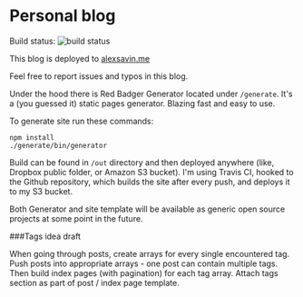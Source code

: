 # Personal blog

Build status: ![build status](https://travis-ci.org/asavin/alexsavin.me.svg?branch=master)

This blog is deployed to [alexsavin.me](https://alexsavin.me)

Feel free to report issues and typos in this blog.

Under the hood there is Red Badger Generator located under `/generate`. It's a (you guessed it) static pages generator. Blazing fast and easy to use.

To generate site run these commands:

    npm install
    ./generate/bin/generator

Build can be found in `/out` directory and then deployed anywhere (like, Dropbox public folder, or Amazon S3 bucket). I'm using Travis CI, hooked to the Github repository, which builds the site after every push, and deploys it to my S3 bucket.

Both Generator and site template will be available as generic open source projects at some point in the future.

###Tags idea draft

When going through posts, create arrays for every single encountered tag. Push posts into appropriate arrays - one post can contain multiple tags. Then build index pages (with pagination) for each tag array. Attach tags section as part of post / index page template.
